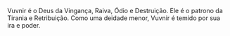 Vuvnir é o Deus da Vingança, Raiva, Ódio e Destruição. Ele é o patrono da Tirania e Retribuição. Como uma deidade menor, Vuvnir é temido por sua ira e poder.


